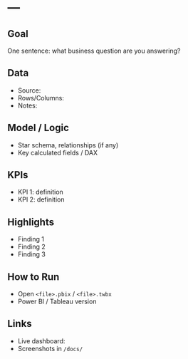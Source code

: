 # <Project Title> — <Tool>

## Goal
One sentence: what business question are you answering?

## Data
- Source:
- Rows/Columns:
- Notes:

## Model / Logic
- Star schema, relationships (if any)
- Key calculated fields / DAX

## KPIs
- KPI 1: definition
- KPI 2: definition

## Highlights
- Finding 1
- Finding 2
- Finding 3

## How to Run
- Open `<file>.pbix` / `<file>.twbx`
- Power BI / Tableau version

## Links
- Live dashboard: <URL>
- Screenshots in `/docs/`
